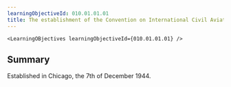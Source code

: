 ```yaml
---
learningObjectiveId: 010.01.01.01
title: The establishment of the Convention on International Civil Aviation
---
```


```tsx eval
<LearningOBjectives learningObjectiveId={010.01.01.01} />
```

## Summary

Established in Chicago, the 7th of December 1944.
